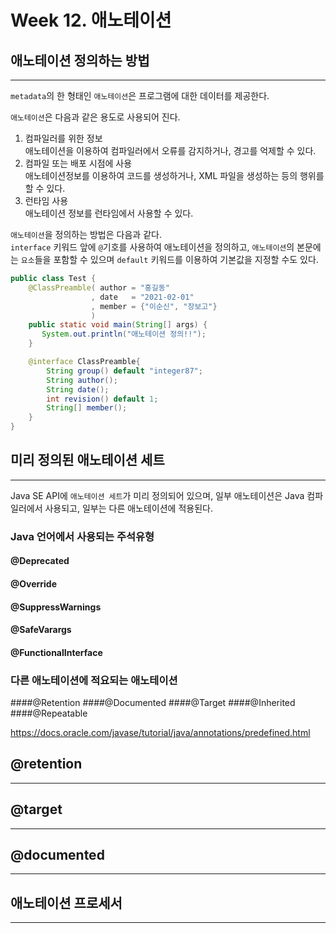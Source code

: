 # Week 12. 애노테이션
## 애노테이션 정의하는 방법
***
`metadata`의 한 형태인 `애노테이션`은 프로그램에 대한 데이터를 제공한다.

`애노테이션`은 다음과 같은 용도로 사용되어 진다.
1. 컴파일러를 위한 정보  
   애노테이션을 이용하여 컴파일러에서 오류를 감지하거나, 경고를 억제할 수 있다.
2. 컴파일 또는 배포 시점에 사용  
   애노테이션정보를 이용하여 코드를 생성하거나, XML 파일을 생성하는 등의 행위를 할 수 있다.  
3. 런타임 사용  
   애노테이션 정보를 런타임에서 사용할 수 있다.

`애노테이션`을 정의하는 방법은 다음과 같다.  
`interface` 키워드 앞에 `@`기호를 사용하여 애노테이션을 정의하고, `애노테이션`의 본문에는 `요소`들을 포함할 수 있으며
`default` 키워드를 이용하여 기본값을 지정할 수도 있다.
```java
public class Test {
    @ClassPreamble( author = "홍길동"
                  , date   = "2021-02-01"
                  , member = {"이순신", "장보고"}
                  )
    public static void main(String[] args) {
       System.out.println("애노테이션 정의!!");
    }

    @interface ClassPreamble{
        String group() default "integer87";
        String author(); 
        String date();
        int revision() default 1;
        String[] member();
    }
}
```

## 미리 정의된 애노테이션 세트
***
Java SE API에 `애노테이션 세트`가 미리 정의되어 있으며, 일부 애노테이션은 Java 컴파일러에서 사용되고, 일부는 다른 애노테이션에 적용된다. 
### Java 언어에서 사용되는 주석유형
#### @Deprecated

#### @Override
#### @SuppressWarnings
#### @SafeVarargs
#### @FunctionalInterface

### 다른 애노테이션에 적요되는 애노테이션
####@Retention
####@Documented 
####@Target
####@Inherited 
####@Repeatable

https://docs.oracle.com/javase/tutorial/java/annotations/predefined.html

## @retention
***

## @target
***

## @documented
***

## 애노테이션 프로세서
***